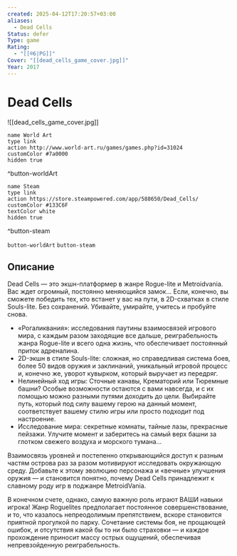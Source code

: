 ```yaml
---
created: 2025-04-12T17:20:57+03:00
aliases:
  - Dead Cells
Status: defer
Type: game
Rating:
  - "[[®️6|PG]]"
Cover: "[[dead_cells_game_cover.jpg]]"
Year: 2017
---
```


# Dead Cells

![[dead_cells_game_cover.jpg]]

```button
name World Art
type link
action http://www.world-art.ru/games/games.php?id=31024
customColor #7a0000
hidden true
```
^button-worldArt

```button
name Steam
type link
action https://store.steampowered.com/app/588650/Dead_Cells/
customColor #133C6F
textColor white
hidden true
```
^button-steam


`button-worldArt` `button-steam`

## Описание

Dead Cells — это экшн-платформер в жанре Rogue-lite и Metroidvania. Вас ждет огромный, постоянно меняющийся замок... Если, конечно, вы сможете победить тех, кто встанет у вас на пути, в 2D-схватках в стиле Souls-lite. Без сохранений. Убивайте, умирайте, учитесь и пробуйте снова.

- «Рогаликвания»: исследования паутины взаимосвязей игрового мира, с каждым разом заходящие все дальше, реиграбельность жанра Rogue-lite и всего одна жизнь, что обеспечивает постоянный приток адреналина.
- 2D-экшн в стиле Souls-lite: сложная, но справедливая система боев, более 50 видов оружия и заклинаний, уникальный игровой процесс и, конечно же, уворот кувырком, который выручает из передряг.
- Нелинейный ход игры: Сточные канавы, Крематорий или Тюремные башни? Особые возможности остаются с вами навсегда, и с их помощью можно разными путями доходить до цели. Выбирайте путь, который под силу вашему герою на данный момент, соответствует вашему стилю игры или просто подходит под настроение.
- Исследование мира: секретные комнаты, тайные лазы, прекрасные пейзажи. Улучите момент и заберитесь на самый верх башни за глотком свежего воздуха и морского тумана...

Взаимосвязь уровней и постепенно открывающийся доступ к разным частям острова раз за разом мотивируют исследовать окружающую среду. Добавьте к этому эволюцию персонажа и «вечные» улучшения оружия — и становится понятно, почему Dead Cells принадлежит к славному роду игр в поджанре MetroidVania.

В конечном счете, однако, самую важную роль играют ВАШИ навыки игрока! Жанр Roguelites предполагает постоянное совершенствование, и то, что казалось непреодолимым препятствием, вскоре становится приятной прогулкой по парку. Сочетание системы боя, не прощающей ошибок, и отсутствия какой бы то ни было страховки — и каждое прохождение приносит массу острых ощущений, обеспечивая непревзойденную реиграбельность.
